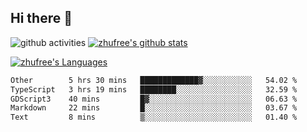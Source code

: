 ## Hi there 👋
![github activities](https://metrics.lecoq.io/zhufree?template=terminal)
[![zhufree's github stats](https://github-readme-stats.vercel.app/api?username=zhufree&show_icons=true&count_private=true)](https://github.com/anuraghazra/github-readme-stats)

[![zhufree's Languages](https://github-readme-stats.vercel.app/api/top-langs/?username=zhufree&layout=compact&langs_count=10)](https://github.com/anuraghazra/github-readme-stats)
<!--START_SECTION:waka-->

```txt
Other        5 hrs 30 mins   █████████████▓░░░░░░░░░░░   54.02 %
TypeScript   3 hrs 19 mins   ████████░░░░░░░░░░░░░░░░░   32.59 %
GDScript3    40 mins         █▓░░░░░░░░░░░░░░░░░░░░░░░   06.63 %
Markdown     22 mins         █░░░░░░░░░░░░░░░░░░░░░░░░   03.67 %
Text         8 mins          ▒░░░░░░░░░░░░░░░░░░░░░░░░   01.40 %
```

<!--END_SECTION:waka-->

<!--
**zhufree/zhufree** is a ✨ _special_ ✨ repository because its `README.md` (this file) appears on your GitHub profile.

Here are some ideas to get you started:

- 🔭 I’m currently working on ...
- 🌱 I’m currently learning ...
- 👯 I’m looking to collaborate on ...
- 🤔 I’m looking for help with ...
- 💬 Ask me about ...
- 📫 How to reach me: ...
- 😄 Pronouns: ...
- ⚡ Fun fact: ...
-->

